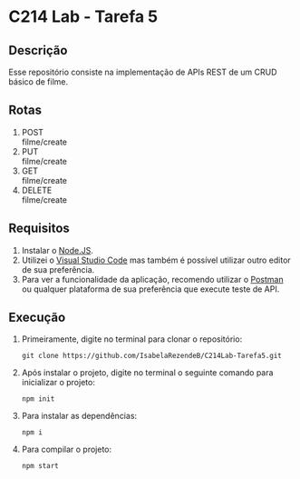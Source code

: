 # C214 Lab - Tarefa 5 

## Descrição

Esse repositório consiste na implementação de APIs REST de um CRUD básico de filme. 

## Rotas

1. POST \
    filme/create
2. PUT\
    filme/create
3. GET\
    filme/create
4. DELETE\
    filme/create

## Requisitos
1. Instalar o [Node.JS](https://nodejs.org/en/download/).
2. Utilizei o [Visual Studio Code](https://code.visualstudio.com/) mas também é possível utilizar outro editor de sua preferência.
3. Para ver a funcionalidade da aplicação, recomendo utilizar o [Postman](https://www.postman.com/downloads/) ou qualquer plataforma de sua preferência que execute teste de API.

## Execução
1. Primeiramente, digite no terminal para clonar o repositório:
    ```
    git clone https://github.com/IsabelaRezendeB/C214Lab-Tarefa5.git
    ```

2. Após instalar o projeto, digite no terminal o seguinte comando para inicializar o projeto:
    ```
    npm init
    ```
3. Para instalar as dependências:
    ```
    npm i
    ```
4. Para compilar o projeto:
    ```
    npm start
    ```
